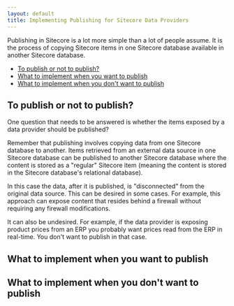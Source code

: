 ```yaml
---
layout: default
title: Implementing Publishing for Sitecore Data Providers
---
```

Publishing in Sitecore is a lot more simple than a lot of people assume. It is the process of copying Sitecore items in one Sitecore database available in another Sitecore database.

* [To publish or not to publish?](#to_publish_or_not)
* [What to implement when you want to publish](#publish_implement)
* [What to implement when you don't want to publish](#no_publish_implement)

## <a name="to_publish_or_not">To publish or not to publish?</a>

One question that needs to be answered is whether the items exposed by a data provider should be published? 

Remember that publishing involves copying data from one Sitecore database to another. Items retrieved from an external data source in one Sitecore database can be published to another Sitecore database where the content is stored as a "regular" Sitecore item (meaning the content is stored in the Sitecore database's relational database).

In this case the data, after it is published, is "disconnected" from the original data source. This can be desired in some cases. For example, this approach can expose content that resides behind a firewall without requiring any firewall modifications.

It can also be undesired. For example, if the data provider is exposing product prices from an ERP you probably want prices read from the ERP in real-time. You don't want to publish in that case.

## <a name="publish_implement">What to implement when you want to publish</a>

## <a name="no_publish_implement">What to implement when you don't want to publish</a>
